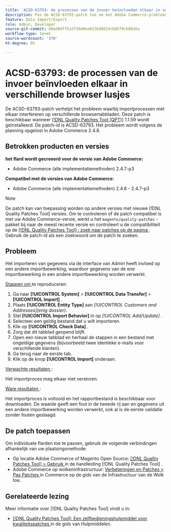 ```yaml
---
title: 'ACSD-63793: de processen van de invoer beïnvloeden elkaar in verschillende browser lusjes'
description: Pas de ACSD-63793-patch toe om het Adobe Commerce-probleem op te lossen waarbij importprocessen elkaar in verschillende browsertabbladen beïnvloeden.
feature: Data Import/Export
role: Admin, Developer
source-git-commit: 60ad8dff5a3f26d0eab536d8824cb6579cb88a5a
workflow-type: tm+mt
source-wordcount: '370'
ht-degree: 0%

---
```



# ACSD-63793: de processen van de invoer beïnvloeden elkaar in verschillende browser lusjes

De ACSD-63793-patch verhelpt het probleem waarbij importprocessen met elkaar interfereren op verschillende browsertabbladen. Deze patch is beschikbaar wanneer [[!DNL Quality Patches Tool (QPT)]](/help/tools/quality-patches-tool/quality-patches-tool-to-self-serve-quality-patches.md) 1.1.59 wordt geïnstalleerd. De patch-id is ACSD-63793. Het probleem wordt volgens de planning opgelost in Adobe Commerce 2.4.8.

## Betrokken producten en versies

**het flard wordt gecreeerd voor de versie van Adobe Commerce:**

* Adobe Commerce (alle implementatiemethoden) 2.4.7-p3

**Compatibel met de versies van Adobe Commerce:**

* Adobe Commerce (alle implementatiemethoden) 2.4.6 - 2.4.7-p3

>[!NOTE]
>
>De patch kan van toepassing worden op andere versies met nieuwe [!DNL Quality Patches Tool] versies. Om te controleren of de patch compatibel is met uw Adobe Commerce-versie, werkt u het `magento/quality-patches` -pakket bij naar de meest recente versie en controleert u de compatibiliteit op de [[!DNL Quality Patches Tool] : zoek naar patches op de pagina ](https://experienceleague.adobe.com/tools/commerce-quality-patches/index.html) . Gebruik de patch-id als een zoekwoord om de patch te zoeken.

## Probleem

Het importeren van gegevens via de interface van Admin heeft invloed op een andere importbewerking, waardoor gegevens van de ene importbewerking in een andere importbewerking worden verwerkt.

<u> Stappen om </u> te reproduceren:

1. Ga naar **[!UICONTROL System]** > **[!UICONTROL Data Transfer]** > **[!UICONTROL Import]** .
1. Plaats **[!UICONTROL Entity Type]** aan *[!UICONTROL Customers and Addresses](enig dossier)*.
1. Stel **[!UICONTROL Import Behavior]** in op *[!UICONTROL Add/Update]* .
1. Selecteer een geldig bestand dat u wilt importeren.
1. Klik op **[!UICONTROL Check Data]** .
1. Zorg dat dit tabblad geopend blijft.
1. Open een nieuw tabblad en herhaal de stappen in een bestand met ongeldige gegevens (bijvoorbeeld twee identieke e-mails voor verschillende klanten).
1. Ga terug naar de eerste tab.
1. Klik op de knop **[!UICONTROL Import]** onderaan.

<u> Verwachte resultaten </u>:

Het importproces mag elkaar niet verstoren.

<u> Ware resultaten </u>:

Het importproces is voltooid en het rapportbestand is beschikbaar voor downloaden. De waarde geeft een fout in de tweede rij aan en gegevens uit een andere importbewerking worden verwerkt, ook al is de eerste validatie zonder fouten geslaagd.

## De patch toepassen

Om individuele flarden toe te passen, gebruik de volgende verbindingen afhankelijk van uw plaatsingsmethode:

* Op locatie Adobe Commerce of Magento Open Source: [[!DNL Quality Patches Tool] > Gebruik ](/help/tools/quality-patches-tool/usage.md) in de handleiding [!DNL Quality Patches Tool] .
* Adobe Commerce op wolkeninfrastructuur: [ Verbeteringen en Patches > Pas Patches ](https://experienceleague.adobe.com/docs/commerce-cloud-service/user-guide/develop/upgrade/apply-patches.html) in Commerce op de gids van de Infrastructuur van de Wolk toe.

## Gerelateerde lezing

Meer informatie over [!DNL Quality Patches Tool] vindt u in:

* [[!DNL Quality Patches Tool]: Een zelfbedieningshulpmiddel voor kwaliteitspatches ](/help/tools/quality-patches-tool/quality-patches-tool-to-self-serve-quality-patches.md) in de gids van Hulpmiddelen.
